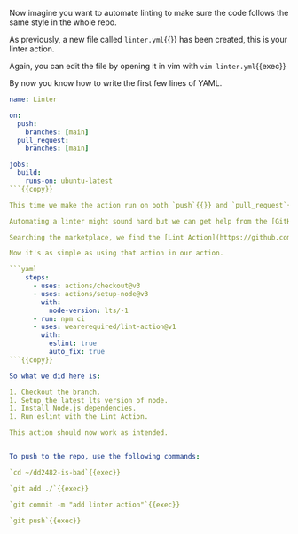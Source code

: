 Now imagine you want to automate linting to make sure the code follows the same style in the whole repo.

As previously, a new file called `linter.yml`{{}} has been created, this is your linter action.

Again, you can edit the file by opening it in vim with `vim linter.yml`{{exec}}

By now you know how to write the first few lines of YAML.

```yaml
name: Linter

on:
  push:
    branches: [main]
  pull_request:
    branches: [main]

jobs:
  build:
    runs-on: ubuntu-latest
```{{copy}}

This time we make the action run on both `push`{{}} and `pull_request`{{}} events.

Automating a linter might sound hard but we can get help from the [GitHub marketplace](https://github.com/marketplace).

Searching the marketplace, we find the [Lint Action](https://github.com/marketplace/actions/lint-action).

Now it's as simple as using that action in our action.

```yaml
    steps:
      - uses: actions/checkout@v3
      - uses: actions/setup-node@v3
        with:
          node-version: lts/-1
      - run: npm ci
      - uses: wearerequired/lint-action@v1
        with:
          eslint: true
          auto_fix: true
```{{copy}}

So what we did here is:

1. Checkout the branch.
1. Setup the latest lts version of node.
1. Install Node.js dependencies.
1. Run eslint with the Lint Action.

This action should now work as intended.


To push to the repo, use the following commands:

`cd ~/dd2482-is-bad`{{exec}}

`git add ./`{{exec}}

`git commit -m "add linter action"`{{exec}}

`git push`{{exec}}